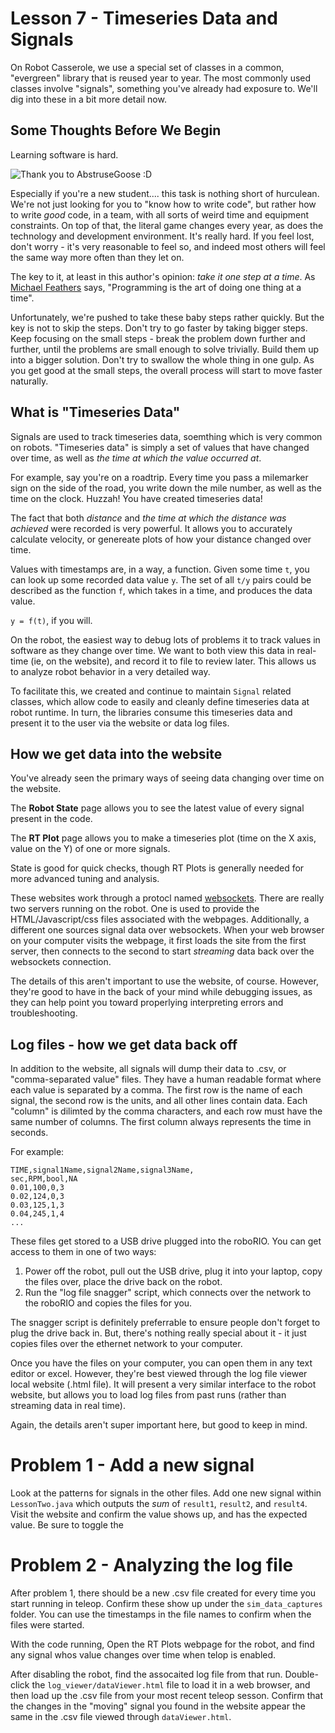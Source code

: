 
# Lesson 7 - Timeseries Data and Signals

On Robot Casserole, we use a special set of classes in a common, "evergreen" library that is reused year to year. The most commonly used classes involve "signals", something you've already had exposure to. We'll dig into these in a bit more detail now.

## Some Thoughts Before We Begin

Learning software is hard.

![Thank you to AbstruseGoose :D](https://abstrusegoose.com/strips/ars_longa_vita_brevis.png)

Especially if you're a new student.... this task is nothing short of hurculean. We're not just looking for you to "know how to write code", but rather how to write _good_ code, in a team, with all sorts of weird time and equipment constraints. On top of that, the literal game changes every year, as does the technology and development environment. It's really hard. If you feel lost, don't worry - it's very reasonable to feel so, and indeed most others will feel the same way more often than they let on.

The key to it, at least in this author's opinion: _take it one step at a time_. As [Michael Feathers](https://www.r7krecon.com/michael-feathers-bio) says, "Programming is the art of doing one thing at a time". 

Unfortunately, we're pushed to take these baby steps rather quickly. But the key is not to skip the steps. Don't try to go faster by taking bigger steps. Keep focusing on the small steps - break the problem down further and further, until the problems are small enough to solve trivially. Build them up into a bigger solution. Don't try to swallow the whole thing in one gulp. As you get good at the small steps, the overall process will start to move faster naturally.

## What is "Timeseries Data"

Signals are used to track timeseries data, soemthing which is very common on robots. "Timeseries data" is simply a set of values that have changed over time, as well as _the time at which the value occurred at_. 

For example, say you're on a roadtrip. Every time you pass a milemarker sign on the side of the road, you write down the mile number, as well as the time on the clock. Huzzah! You have created timeseries data!

The fact that both _distance_ and _the time at which the distance was achieved_ were recorded is very powerful. It allows you to accurately calculate velocity, or genereate plots of how your distance changed over time. 

Values with timestamps are, in a way, a function. Given some time `t`, you can look up some recorded data value `y`. The set of all `t/y` pairs could be described as the function `f`, which takes in a time, and produces the data value.

`y = f(t)`, if you will.

On the robot, the easiest way to debug lots of problems it to track values in software as they change over time. We want to both view this data in real-time (ie, on the website), and record it to file to review later. This allows us to analyze robot behavior in a very detailed way.

To facilitate this, we created and continue to maintain `Signal` related classes, which allow code to easily and cleanly define timeseries data at robot runtime. In turn, the libraries consume this timeseries data and present it to the user via the website or data log files.

## How we get data into the website

You've already seen the primary ways of seeing data changing over time on the website.

The **Robot State** page allows you to see the latest value of every signal present in the code.

The **RT Plot** page allows you to make a timeseries plot (time on the X axis, value on the Y) of one or more signals. 

State is good for quick checks, though RT Plots is generally needed for more advanced tuning and analysis.

These websites work through a protocl named [websockets](https://en.wikipedia.org/wiki/WebSocket). There are really two servers running on the robot. One is used to provide the HTML/Javascript/css files associated with the webpages. Additionally, a different one sources signal data over websockets. When your web browser on your computer visits the webpage, it first loads the site from the first server, then connects to the second to start _streaming_ data back over the websockets connection. 

The details of this aren't important to use the website, of course. However, they're good to have in the back of your mind while debugging issues, as they can help point you toward properlying interpreting errors and troubleshooting.

## Log files - how we get data back off

In addition to the website, all signals will dump their data to .csv, or "comma-separated value" files. They have a human readable format where each value is separated by a comma. The first row is the name of each signal, the second row is the units, and all other lines contain data. Each "column" is dilimted by the comma characters, and each row must have the same number of columns. The first column always represents the time in seconds.

For example:

```csv
TIME,signal1Name,signal2Name,signal3Name,
sec,RPM,bool,NA
0.01,100,0,3
0.02,124,0,3
0.03,125,1,3
0.04,245,1,4
...
```

These files get stored to a USB drive plugged into the roboRIO. You can get access to them in one of two ways:

1) Power off the robot, pull out the USB drive, plug it into your laptop, copy the files over, place the drive back on the robot.
2) Run the "log file snagger" script, which connects over the network to the roboRIO and copies the files for you.

The snagger script is definitely preferrable to ensure people don't forget to plug the drive back in. But, there's nothing really special about it - it just copies files over the ethernet network to your computer.

Once you have the files on your computer, you can open them in any text editor or excel. However, they're best viewed through the log file viewer local website (.html file). It will present a very similar interface to the robot website, but allows you to load log files from past runs (rather than streaming data in real time).

Again, the details aren't super important here, but good to keep in mind.

# Problem 1 - Add a new signal

Look at the patterns for signals in the other files. Add one new signal within `LessonTwo.java` which outputs the _sum_ of `result1`, `result2`, and `result4`. Visit the website and confirm the value shows up, and has the expected value. Be sure to toggle the 

# Problem 2 - Analyzing the log file

After problem 1, there should be a new .csv file created for every time you start running in teleop. Confirm these show up under the `sim_data_captures` folder. You can use the timestamps in the file names to confirm when the files were started.

With the code running, Open the RT Plots webpage for the robot, and find any signal whos value changes over time when telop is enabled.

After disabling the robot, find the assocaited log file from that run. Double-click the `log_viewer/dataViewer.html` file to load it in a web browser, and then load up the .csv file from your most recent teleop sesson. Confirm that the changes in the "moving" signal you found in the website appear the same in the .csv file viewed through `dataViewer.html`.

